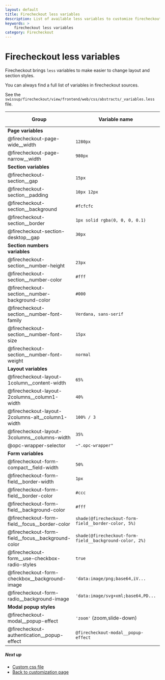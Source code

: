 ```yaml
---
layout: default
title: Firecheckout less variables
description: List of available less variables to customize firecheckout page
keywords: >
    firecheckout less variables
category: Firecheckout
---
```


# Firecheckout less variables

Firecheckout brings `less` variables to make easier to change layout and section
styles.

You can always find a full list of variables in firecheckout sources.

See the `swissup/firecheckout/view/frontend/web/css/abstracts/_variables.less` file.

Group               | Variable name                 | Default value
--------------------|-------------------------------|--------------
**Page variables**  |                               |
|@firecheckout-page-wide__width                     | `1280px`
|@firecheckout-page-narrow__width                   | `980px`
**Section variables** |                             |
|@firecheckout-section__gap                         | `15px`
|@firecheckout-section__padding                     | `10px 12px`
|@firecheckout-section__background                  | `#fcfcfc`
|@firecheckout-section__border                      | `1px solid rgba(0, 0, 0, 0.1)`
|@firecheckout-section-desktop__gap                 | `30px`
**Section numbers variables** |                     |
|@firecheckout-section__number-height               | `23px`
|@firecheckout-section__number-color                | `#fff`
|@firecheckout-section__number-background-color     | `#000`
|@firecheckout-section__number-font-family          | `Verdana, sans-serif`
|@firecheckout-section__number-font-size            | `15px`
|@firecheckout-section__number-font-weight          | `normal`
**Layout variables** |                              |
|@firecheckout-layout-1column__content-width        | `65%`
|@firecheckout-layout-2columns__column1-width       | `40%`
|@firecheckout-layout-2columns-alt__column1-width   | `100% / 3`
|@firecheckout-layout-3columns__columns-width       | `35%`
|@opc-wrapper-selector                              | `~".opc-wrapper"`
**Form variables** |                                |
|@firecheckout-form-compact__field-width            | `50%`
|@firecheckout-form-field__border-width             | `1px`
|@firecheckout-form-field__border-color             | `#ccc`
|@firecheckout-form-field__background-color         | `#fff`
|@firecheckout-form-field__focus__border-color      | `shade(@firecheckout-form-field__border-color, 5%)`
|@firecheckout-form-field__focus__background-color  | `shade(@firecheckout-form-field__background-color, 2%)`
|@firecheckout-form__use-checkbox-radio-styles      | `true`
|@firecheckout-form-checkbox__background-image      | `'data:image/png;base64,iV...`
|@firecheckout-form-radio__background-image         | `'data:image/svg+xml;base64,PD...`
**Modal popup styles** |                            |
|@firecheckout-modal__popup-effect                  | `'zoom'` (zoom,slide-down)
|@firecheckout-authentication__popup-effect         | `@firecheckout-modal__popup-effect`

##### Next up

 - [Custom css file](../custom-css/)
 - [Back to customization page](../)
